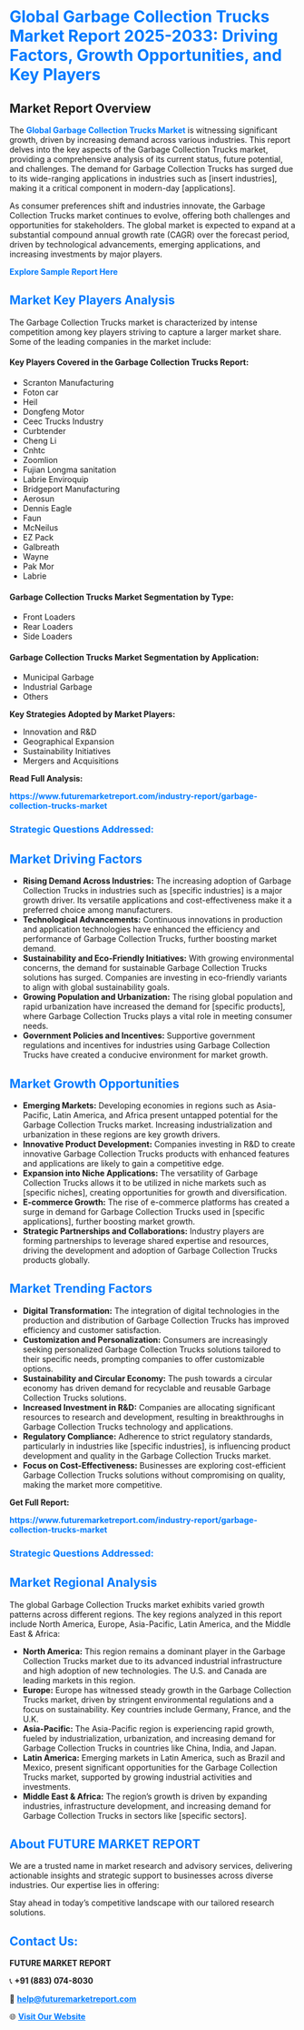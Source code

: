 <h1 style="color: #007BFF;">Global Garbage Collection Trucks Market Report 2025-2033: Driving Factors, Growth Opportunities, and Key Players</h1>

<section id="overview">
<h2>Market Report Overview</h2>
<p>The <a href="https://www.futuremarketreport.com/industry-report/garbage-collection-trucks-market" style="color: #007BFF; text-decoration: none;"><strong>Global Garbage Collection Trucks Market</strong></a> is witnessing significant growth, driven by increasing demand across various industries. This report delves into the key aspects of the Garbage Collection Trucks market, providing a comprehensive analysis of its current status, future potential, and challenges. The demand for Garbage Collection Trucks has surged due to its wide-ranging applications in industries such as [insert industries], making it a critical component in modern-day [applications].</p>
<p>As consumer preferences shift and industries innovate, the Garbage Collection Trucks market continues to evolve, offering both challenges and opportunities for stakeholders. The global market is expected to expand at a substantial compound annual growth rate (CAGR) over the forecast period, driven by technological advancements, emerging applications, and increasing investments by major players.</p>
</section>

<section id="overview">
<p><a href="https://www.futuremarketreport.com/request-sample/reportId=61711" style="color: #007BFF; text-decoration: none;"><strong>Explore Sample Report Here</strong></a></p>
</section>

<section id="key-players">
<h2 style="color: #007BFF;">Market Key Players Analysis</h2>
<p>The Garbage Collection Trucks market is characterized by intense competition among key players striving to capture a larger market share. Some of the leading companies in the market include:</p>
<h4>Key Players Covered in the Garbage Collection Trucks Report:</h4>
<ul><li>Scranton Manufacturing</li><li>Foton car</li><li>Heil</li><li>Dongfeng Motor</li><li>Ceec Trucks Industry</li><li>Curbtender</li><li>Cheng Li</li><li>Cnhtc</li><li>Zoomlion</li><li>Fujian Longma sanitation</li><li>Labrie Enviroquip</li><li>Bridgeport Manufacturing</li><li>Aerosun</li><li>Dennis Eagle</li><li>Faun</li><li>McNeilus</li><li>EZ Pack</li><li>Galbreath</li><li>Wayne</li><li>Pak Mor</li><li>Labrie</li></ul>
<h4>Garbage Collection Trucks Market Segmentation by Type:</h4>
<ul><li>Front Loaders</li><li>Rear Loaders</li><li>Side Loaders</li></ul>

<h4>Garbage Collection Trucks Market Segmentation by Application:</h4>
<ul><li>Municipal Garbage</li><li>Industrial Garbage</li><li>Others</li></ul>
<p><strong>Key Strategies Adopted by Market Players:</strong></p>
<ul>
<li>Innovation and R&D</li>
<li>Geographical Expansion</li>
<li>Sustainability Initiatives</li>
<li>Mergers and Acquisitions</li>
</ul>
</section>

<section>
<p><strong>Read Full Analysis: </strong></p><a href="https://www.futuremarketreport.com/industry-report/garbage-collection-trucks-market" style="color: #007BFF; text-decoration: none;"><strong>https://www.futuremarketreport.com/industry-report/garbage-collection-trucks-market</strong></a>
<h3 style="color: #007BFF;">Strategic Questions Addressed:</h3>
</section>

<section id="driving-factors">
<h2 style="color: #007BFF;">Market Driving Factors</h2>
<ul>
<li><strong>Rising Demand Across Industries:</strong> The increasing adoption of Garbage Collection Trucks in industries such as [specific industries] is a major growth driver. Its versatile applications and cost-effectiveness make it a preferred choice among manufacturers.</li>
<li><strong>Technological Advancements:</strong> Continuous innovations in production and application technologies have enhanced the efficiency and performance of Garbage Collection Trucks, further boosting market demand.</li>
<li><strong>Sustainability and Eco-Friendly Initiatives:</strong> With growing environmental concerns, the demand for sustainable Garbage Collection Trucks solutions has surged. Companies are investing in eco-friendly variants to align with global sustainability goals.</li>
<li><strong>Growing Population and Urbanization:</strong> The rising global population and rapid urbanization have increased the demand for [specific products], where Garbage Collection Trucks plays a vital role in meeting consumer needs.</li>
<li><strong>Government Policies and Incentives:</strong> Supportive government regulations and incentives for industries using Garbage Collection Trucks have created a conducive environment for market growth.</li>
</ul>
</section>

<section id="growth-opportunities">
<h2 style="color: #007BFF;">Market Growth Opportunities</h2>
<ul>
<li><strong>Emerging Markets:</strong> Developing economies in regions such as Asia-Pacific, Latin America, and Africa present untapped potential for the Garbage Collection Trucks market. Increasing industrialization and urbanization in these regions are key growth drivers.</li>
<li><strong>Innovative Product Development:</strong> Companies investing in R&D to create innovative Garbage Collection Trucks products with enhanced features and applications are likely to gain a competitive edge.</li>
<li><strong>Expansion into Niche Applications:</strong> The versatility of Garbage Collection Trucks allows it to be utilized in niche markets such as [specific niches], creating opportunities for growth and diversification.</li>
<li><strong>E-commerce Growth:</strong> The rise of e-commerce platforms has created a surge in demand for Garbage Collection Trucks used in [specific applications], further boosting market growth.</li>
<li><strong>Strategic Partnerships and Collaborations:</strong> Industry players are forming partnerships to leverage shared expertise and resources, driving the development and adoption of Garbage Collection Trucks products globally.</li>
</ul>
</section>

<section id="trending-factors">
<h2 style="color: #007BFF;">Market Trending Factors</h2>
<ul>
<li><strong>Digital Transformation:</strong> The integration of digital technologies in the production and distribution of Garbage Collection Trucks has improved efficiency and customer satisfaction.</li>
<li><strong>Customization and Personalization:</strong> Consumers are increasingly seeking personalized Garbage Collection Trucks solutions tailored to their specific needs, prompting companies to offer customizable options.</li>
<li><strong>Sustainability and Circular Economy:</strong> The push towards a circular economy has driven demand for recyclable and reusable Garbage Collection Trucks solutions.</li>
<li><strong>Increased Investment in R&D:</strong> Companies are allocating significant resources to research and development, resulting in breakthroughs in Garbage Collection Trucks technology and applications.</li>
<li><strong>Regulatory Compliance:</strong> Adherence to strict regulatory standards, particularly in industries like [specific industries], is influencing product development and quality in the Garbage Collection Trucks market.</li>
<li><strong>Focus on Cost-Effectiveness:</strong> Businesses are exploring cost-efficient Garbage Collection Trucks solutions without compromising on quality, making the market more competitive.</li>
</ul>
</section>

<section>
<p><strong>Get Full Report: </strong></p><a href="https://www.futuremarketreport.com/industry-report/garbage-collection-trucks-market" style="color: #007BFF; text-decoration: none;"><strong>https://www.futuremarketreport.com/industry-report/garbage-collection-trucks-market</strong></a>
<h3 style="color: #007BFF;">Strategic Questions Addressed:</h3>
</section>


<section id="regional-analysis">
<h2 style="color: #007BFF;">Market Regional Analysis</h2>
<p>The global Garbage Collection Trucks market exhibits varied growth patterns across different regions. The key regions analyzed in this report include North America, Europe, Asia-Pacific, Latin America, and the Middle East & Africa:</p>
<ul>
<li><strong>North America:</strong> This region remains a dominant player in the Garbage Collection Trucks market due to its advanced industrial infrastructure and high adoption of new technologies. The U.S. and Canada are leading markets in this region.</li>
<li><strong>Europe:</strong> Europe has witnessed steady growth in the Garbage Collection Trucks market, driven by stringent environmental regulations and a focus on sustainability. Key countries include Germany, France, and the U.K.</li>
<li><strong>Asia-Pacific:</strong> The Asia-Pacific region is experiencing rapid growth, fueled by industrialization, urbanization, and increasing demand for Garbage Collection Trucks in countries like China, India, and Japan.</li>
<li><strong>Latin America:</strong> Emerging markets in Latin America, such as Brazil and Mexico, present significant opportunities for the Garbage Collection Trucks market, supported by growing industrial activities and investments.</li>
<li><strong>Middle East & Africa:</strong> The region’s growth is driven by expanding industries, infrastructure development, and increasing demand for Garbage Collection Trucks in sectors like [specific sectors].</li>
</ul>
</section>

<footer>
<h2 style="color: #007BFF;">About FUTURE MARKET REPORT</h2>
<p>We are a trusted name in market research and advisory services, delivering actionable insights and strategic support to businesses across diverse industries. Our expertise lies in offering:</p>

<p>Stay ahead in today’s competitive landscape with our tailored research solutions.</p>

<h2 style="color: #007BFF;">Contact Us:</h2>
<p><strong>FUTURE MARKET REPORT</strong></p>
<p>📞 <strong>+91 (883) 074-8030</strong></p>
<p>📧 <strong><a href="mailto:help@futuremarketreport.com" style="color: #007BFF;">help@futuremarketreport.com</a></strong></p>
<p>🌐 <strong><a href="https://www.futuremarketreport.com/" style="color: #007BFF;">Visit Our Website</a></strong></p>
</footer>